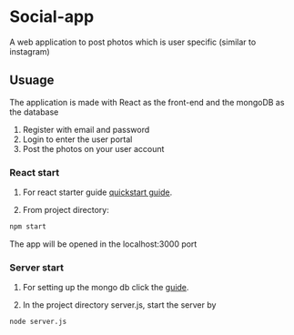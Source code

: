 # Social-app
A web application to post photos which is user specific (similar to instagram)

## Usuage 
The application is made with React as the front-end and the mongoDB as the database
 1. Register with email and password 
 2. Login to enter the user portal
 3. Post the photos on your user account

### React start
 1. For react starter guide [quickstart guide](https://reactjs.org/docs/create-a-new-react-app.html). 

 2. From project directory:
``` sh
npm start
```
   The app will be opened in the localhost:3000 port  

### Server start
 1. For setting up the mongo db click the [guide](https://docs.mongodb.com/manual/tutorial/install-mongodb-on-windows/).
 
 2. In the project directory server.js, start the server by 
 ``` 
node server.js
```

